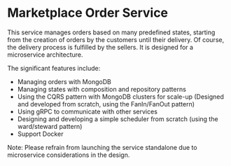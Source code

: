 # Marketplace Order Service
This service manages orders based on many predefined states, starting from the creation of orders by the customers until their delivery. Of course, the delivery process is fulfilled by the sellers. It is designed for a microservice architecture.

The significant features include:
- Managing orders with MongoDB
- Managing states with composition and repository patterns
- Using the CQRS pattern with MongoDB clusters for scale-up (Designed and developed from scratch, using the FanIn/FanOut pattern)
- Using gRPC to communicate with other services
- Designing and developing a simple scheduler from scratch (using the ward/steward pattern)
- Support Docker
  
Note: Please refrain from launching the service standalone due to microservice considerations in the design.
